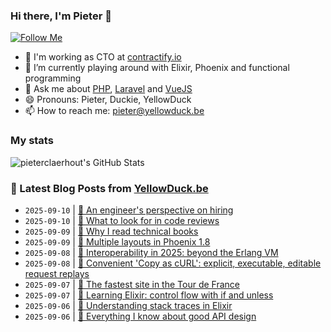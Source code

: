 ### Hi there, I'm Pieter 👋  
[![Follow Me](https://img.shields.io/github/followers/pieterclaerhout?label=Follow&style=social)](https://github.com/pieterclaerhout)

- 🏢 I'm working as CTO at [contractify.io](https://contractify.io)
- 🌱 I’m currently playing around with Elixir, Phoenix and functional programming
- 💬 Ask me about [PHP](https://php.net), [Laravel](http://laravel.com) and [VueJS](https://vuejs.org)
- 😄 Pronouns: Pieter, Duckie, YellowDuck
- 📫 How to reach me: pieter@yellowduck.be

### My stats

![pieterclaerhout's GitHub Stats](https://github-readme-stats.vercel.app/api?username=pieterclaerhout&show_icons=true&count_private=true&line_height=40)

### 📩 Latest Blog Posts from [YellowDuck.be](https://www.yellowduck.be/)
<!-- BLOG-POST-LIST:START -->
- `2025-09-10` | [🔗 An engineer&#39;s perspective on hiring](https://www.yellowduck.be/posts/an-engineers-perspective-on-hiring)  
- `2025-09-10` | [🔗 What to look for in code reviews](https://www.yellowduck.be/posts/what-to-look-for-in-code-reviews)  
- `2025-09-09` | [🔗 Why I read technical books](https://www.yellowduck.be/posts/why-i-read-technical-books)  
- `2025-09-09` | [🔗 Multiple layouts in Phoenix 1.8](https://www.yellowduck.be/posts/multiple-layouts-in-phoenix-1-8)  
- `2025-09-08` | [🔗 Interoperability in 2025: beyond the Erlang VM](https://www.yellowduck.be/posts/interoperability-in-2025-beyond-the-erlang-vm)  
- `2025-09-08` | [🔗 Convenient &#39;Copy as cURL&#39;: explicit, executable, editable request replays](https://www.yellowduck.be/posts/convenient-copy-as-curl-explicit-executable-editable-request-replays)  
- `2025-09-07` | [🔗 The fastest site in the Tour de France](https://www.yellowduck.be/posts/the-fastest-site-in-the-tour-de-france)  
- `2025-09-07` | [🔗 Learning Elixir: control flow with if and unless](https://www.yellowduck.be/posts/learning-elixir-control-flow-with-if-and-unless)  
- `2025-09-06` | [🔗 Understanding stack traces in Elixir](https://www.yellowduck.be/posts/understanding-stack-traces-in-elixir)  
- `2025-09-06` | [🔗 Everything I know about good API design](https://www.yellowduck.be/posts/everything-i-know-about-good-api-design)  

<!-- BLOG-POST-LIST:END -->
